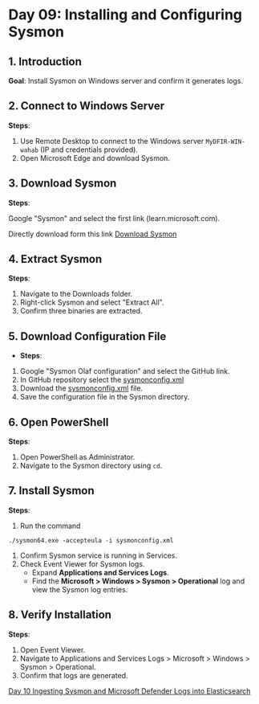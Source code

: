 # Day 09: Installing and Configuring Sysmon

## 1. Introduction

**Goal**: Install Sysmon on Windows server and confirm it generates logs.

## 2. Connect to Windows Server 

**Steps**:

  1. Use Remote Desktop to connect to the Windows server `MyDFIR-WIN-wahab` (IP and credentials provided).
  2. Open Microsoft Edge and download Sysmon.

## 3. Download Sysmon

**Steps**:

Google "Sysmon" and select the first link (learn.microsoft.com).

Directly download form this link [Download Sysmon](https://learn.microsoft.com/en-us/sysinternals/downloads/sysmon)

## 4. Extract Sysmon

**Steps**:

1. Navigate to the Downloads folder.
2. Right-click Sysmon and select "Extract All".
3. Confirm three binaries are extracted.

## 5. Download Configuration File

- **Steps**:

1. Google "Sysmon Olaf configuration" and select the GitHub link.
2. In GitHub repository select the [sysmonconfig.xml](https://github.com/olafhartong/sysmon-modular/blob/master/sysmonconfig.xml)
3. Download the [sysmonconfig.xml](https://github.com/olafhartong/sysmon-modular/blob/master/sysmonconfig.xml) file.
4. Save the configuration file in the Sysmon directory.

## 6. Open PowerShell

**Steps**:

1. Open PowerShell as Administrator.
2. Navigate to the Sysmon directory using `cd`.

## 7. Install Sysmon

**Steps**:

1. Run the command

```
./sysmon64.exe -accepteula -i sysmonconfig.xml
```

1. Confirm Sysmon service is running in Services.
2. Check Event Viewer for Sysmon logs.
	- Expand **Applications and Services Logs**.
	- Find the **Microsoft > Windows > Sysmon > Operational** log and view the Sysmon log entries.
## 8. Verify Installation

**Steps**:

1. Open Event Viewer.
2. Navigate to Applications and Services Logs > Microsoft > Windows > Sysmon > Operational.
3. Confirm that logs are generated.

[Day 10 Ingesting Sysmon and Microsoft Defender Logs into Elasticsearch](Day%2010%20Ingesting%20Sysmon%20and%20Microsoft%20Defender%20Logs%20into%20Elasticsearch.md)